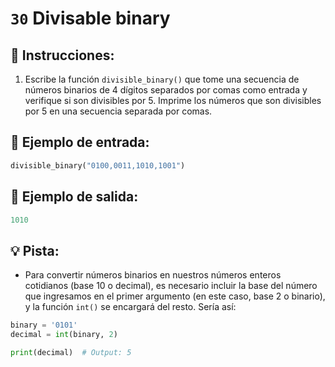 # `30` Divisable binary

## 📝 Instrucciones:

1. Escribe la función `divisible_binary()` que tome una secuencia de números binarios de 4 dígitos separados por comas como entrada y verifique si son divisibles por 5. Imprime los números que son divisibles por 5 en una secuencia separada por comas.

## 📎 Ejemplo de entrada:

```py
divisible_binary("0100,0011,1010,1001")
```

## 📎 Ejemplo de salida:

```py
1010
```

## 💡 Pista:

+ Para convertir números binarios en nuestros números enteros cotidianos (base 10 o decimal), es necesario incluir la base del número que ingresamos en el primer argumento (en este caso, base 2 o binario), y la función `int()` se encargará del resto. Sería así:

```py
binary = '0101'
decimal = int(binary, 2)

print(decimal)  # Output: 5
```
